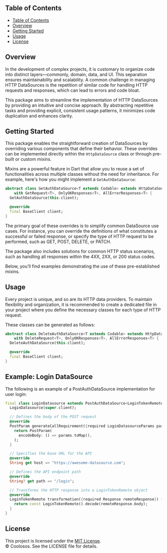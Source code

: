 ## Table of Contents

- [Table of Contents](#table-of-contents)
- [Overview](#overview)
- [Getting Started](#getting-started)
- [Usage](#usage)
- [License](#license)

## Overview

In the development of complex projects, it is customary to organize code into distinct layers—commonly, domain, data, and UI. This separation ensures maintainability and scalability. A common challenge in managing HTTP DataSources is the repetition of similar code for handling HTTP requests and responses, which can lead to errors and code bloat.

This package aims to streamline the implementation of HTTP DataSources by providing an intuitive and concise approach. By abstracting repetitive tasks and providing explicit, consistent usage patterns, it minimizes code duplication and enhances clarity.


## Getting Started

This package enables the straightforward creation of DataSources by overriding various components that define their behavior. These overrides can be implemented directly within the `HttpDataSource` class or through pre-built or custom mixins.

Mixins are a powerful feature in Dart that allow you to reuse a set of functionalities across multiple classes without the need for inheritance. For example, here's how you might implement a `GetAuthDataSource`:

```dart
abstract class GetAuthDataSource<T extends Codable> extends HttpDataSource<T>
    with GetRequest<T>, OnlyOKResponses<T>, AllErrorResponses<T> {
  GetAuthDataSource(this.client);

  @override
  final BaseClient client;
}
```
The primary goal of these overrides is to simplify common DataSource use cases. For instance, you can override the definitions of what constitutes a successful or failed response, or specify the type of HTTP request to be performed, such as GET, POST, DELETE, or PATCH.

The package also includes solutions for common HTTP status scenarios, such as handling all responses within the 4XX, 2XX, or 200 status codes.

Below, you’ll find examples demonstrating the use of these pre-established mixins.

## Usage

Every project is unique, and so are its HTTP data providers. To maintain flexibility and organization, it is recommended to create a dedicated file in your project where you define the necessary classes for each type of HTTP request.

These classes can be generated as follows:

```dart
abstract class DeleteAuthDataSource<T extends Codable> extends HttpDataSource<T>
    with DeleteRequest<T>, OnlyOKResponses<T>, AllErrorResponses<T> {
  DeleteAuthDataSource(this.client);

  @override
  final BaseClient client;
}
```

## Example: Login DataSource

The following is an example of a PostAuthDataSource implementation for user login:

```dart
final class LoginDatasource extends PostAuthDataSource<LoginTokenRemote> {
  LoginDatasource(super.client);

  // Defines the body of the POST request
  @override
  PostParam generateCallRequirement({required LoginDatasourceParams params}) {
    return PostParam(
      encodeBody: () => params.toMap(),
    );
  }

  // Specifies the base URL for the API
  @override
  String get host => "https://awesome-datasource.com";

  // Defines the API endpoint path
  @override
  String? get path => "/login";

  // Transforms the HTTP response into a LoginTokenRemote object
  @override
  LoginTokenRemote transformation({required Response remoteResponse}) {
    return const LoginTokenRemote().decode(remoteResponse.body);
  }
}

```


## License
This project is licensed under the [MIT License](https://opensource.org/licenses/MIT).  
© Coolosos. See the LICENSE file for details.